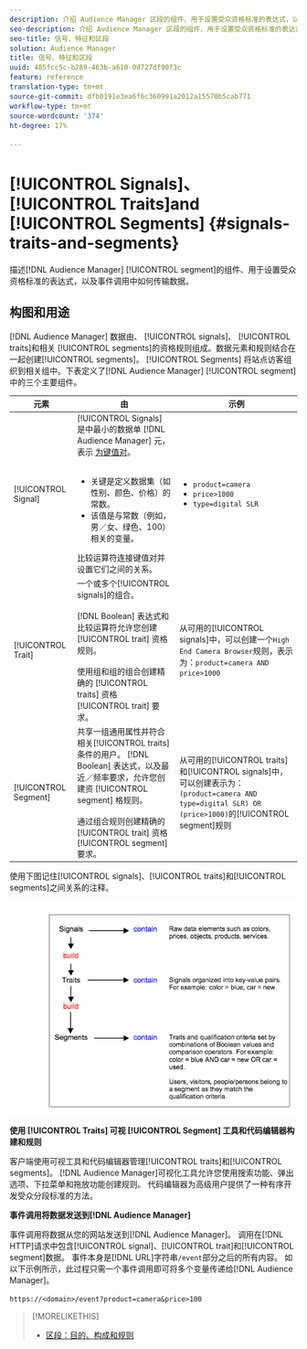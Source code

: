 ```yaml
---
description: 介绍 Audience Manager 区段的组件、用于设置受众资格标准的表达式，以及如何在事件调用中传输数据。
seo-description: 介绍 Audience Manager 区段的组件、用于设置受众资格标准的表达式，以及如何在事件调用中传输数据。
seo-title: 信号、特征和区段
solution: Audience Manager
title: 信号、特征和区段
uuid: 485fcc5c-b289-463b-a610-0d727df90f3c
feature: reference
translation-type: tm+mt
source-git-commit: dfb0191e3ea6f6c360991a2012a15570b5cab771
workflow-type: tm+mt
source-wordcount: '374'
ht-degree: 17%

---
```



# [!UICONTROL Signals]、  [!UICONTROL Traits]and  [!UICONTROL Segments] {#signals-traits-and-segments}

描述[!DNL Audience Manager] [!UICONTROL segment]的组件、用于设置受众资格标准的表达式，以及事件调用中如何传输数据。

## 构图和用途

[!DNL Audience Manager] 数据由、 [!UICONTROL signals]、 [!UICONTROL traits]和相关 [!UICONTROL segments]的资格规则组成。数据元素和规则结合在一起创建[!UICONTROL segments]。 [!UICONTROL Segments] 将站点访客组织到相关组中。下表定义了[!DNL Audience Manager] [!UICONTROL segment]中的三个主要组件。

| 元素 | 由 | 示例 |
|---|---|---|
| [!UICONTROL Signal] | [!UICONTROL Signals] 是中最小的数据单 [!DNL Audience Manager] 元，表示 [为键值对](../reference/key-value-pairs-explained.md)。<br><br><ul><li>关键是定义数据集（如性别、颜色、价格）的常数。</li><li>该值是与常数（例如，男／女、绿色、100）相关的变量。</li></ul>比较运算符连接键值对并设置它们之间的关系。 | <ul><li>`product=camera`</li><li>`price>1000`</li><li>`type=digital SLR`</li></ul> |
| [!UICONTROL Trait] | 一个或多个[!UICONTROL signals]的组合。<br><br> [!DNL Boolean] 表达式和比较运算符允许您创建 [!UICONTROL trait] 资格规则。<br><br>使用组和组的组合创建精确的 [!UICONTROL traits] 资格 [!UICONTROL trait] 要求。 | 从可用的[!UICONTROL signals]中，可以创建一个`High End Camera Browser`规则，表示为：`product=camera AND price>1000` |
| [!UICONTROL Segment] | 共享一组通用属性并符合相关[!UICONTROL traits]条件的用户。 [!DNL Boolean] 表达式，以及最近／频率要求，允许您创建资 [!UICONTROL segment] 格规则。<br><br> 通过组合规则创建精确的 [!UICONTROL trait] 资格 [!UICONTROL segment] 要求。 | 从可用的[!UICONTROL traits]和[!UICONTROL signals]中，可以创建表示为：`(product=camera AND type=digital SLR) OR (price>1000)`的[!UICONTROL segment]规则 |

使用下图记住[!UICONTROL signals]、[!UICONTROL traits]和[!UICONTROL segments]之间关系的注释。

![](assets/signals-traits-segments.png)

**使用 [!UICONTROL Traits] 可视 [!UICONTROL Segment] 工具和代码编辑器构建和规则**

客户端使用可视工具和代码编辑器管理[!UICONTROL traits]和[!UICONTROL segments]。 [!DNL Audience Manager]可视化工具允许您使用搜索功能、弹出选项、下拉菜单和拖放功能创建规则。 代码编辑器为高级用户提供了一种有序开发受众分段标准的方法。

**事件调用将数据发送到[!DNL Audience Manager]**

事件调用将数据从您的网站发送到[!DNL Audience Manager]。 调用在[!DNL HTTP]请求中包含[!UICONTROL signal]、[!UICONTROL trait]和[!UICONTROL segment]数据。 事件本身是[!DNL URL]字符串`/event`部分之后的所有内容。 如以下示例所示，此过程只需一个事件调用即可将多个变量传递给[!DNL Audience Manager]。

`https://<domain>/event?product=camera&price>100`

>[!MORELIKETHIS]
>
>* [区段：目的、构成和规则](../features/segments/segments-purpose.md)

